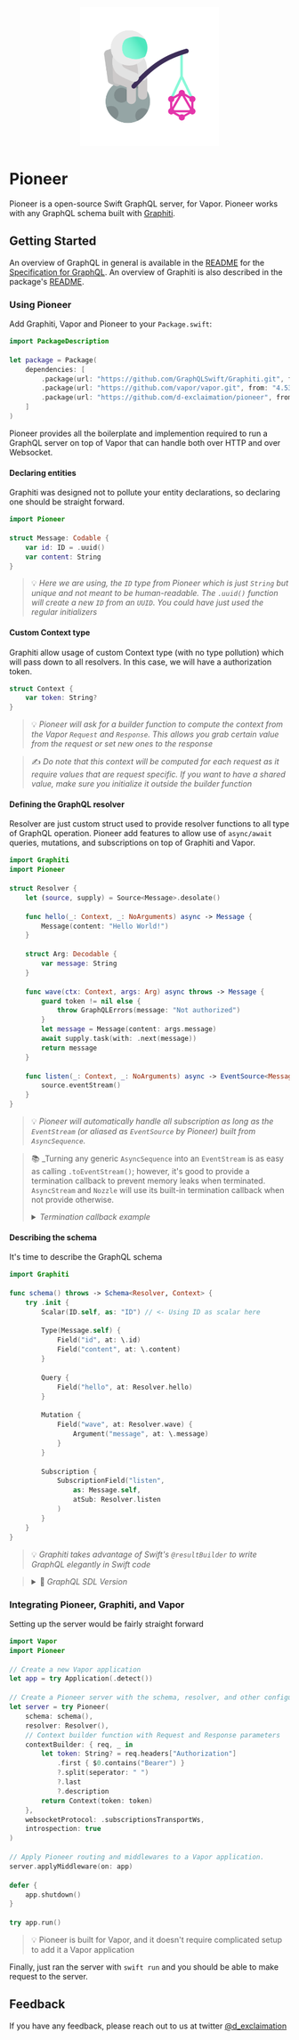 <p align="center">
    <img src="./pioneer.png" width="250" />
</p>

<p align="center"> 
    <h1>Pioneer</h1>
</p>

Pioneer is a open-source Swift GraphQL server, for Vapor. Pioneer works with any GraphQL schema built with [Graphiti](https://github.com/GraphQLSwift/Graphiti).

## Getting Started

An overview of GraphQL in general is available in the [README](https://github.com/facebook/graphql/blob/master/README.md) for the [Specification for GraphQL](https://github.com/facebook/graphql). An overview of Graphiti is also described in the package's [README](https://github.com/GraphQLSwift/Graphiti/blob/master/README.md).

### Using Pioneer

Add Graphiti, Vapor and Pioneer to your `Package.swift`:

```swift
import PackageDescription

let package = Package(
    dependencies: [
        .package(url: "https://github.com/GraphQLSwift/Graphiti.git", from: "1.0.0"),
        .package(url: "https://github.com/vapor/vapor.git", from: "4.53.0"),
        .package(url: "https://github.com/d-exclaimation/pioneer", from: "0.1.2")
    ]
)
```

Pioneer provides all the boilerplate and implemention required to run a GraphQL server on top of Vapor that can handle both over HTTP and over Websocket.

#### Declaring entities

Graphiti was designed not to pollute your entity declarations, so declaring one should be straight forward.

```swift
import Pioneer

struct Message: Codable {
    var id: ID = .uuid()
    var content: String 
}

```

> 💡  _Here we are using, the `ID` type from Pioneer which is just `String` but unique and not meant to be human-readable. The `.uuid()` function will create a new `ID` from an `UUID`. You could have just used the regular initializers_


#### Custom Context type

Graphiti allow usage of custom Context type (with no type pollution) which will pass down to all resolvers. In this case, we will have a authorization token.

```swift
struct Context {
    var token: String?
}
```

> 💡  _Pioneer will ask for a builder function to compute the context from the Vapor `Request` and `Response`. This allows you grab certain value from the request or set new ones to the response_

> ✍️ _Do note that this context will be computed for each request as it require values that are request specific. If you want to have a shared value, make sure you initialize it outside the builder function_

#### Defining the GraphQL resolver

Resolver are just custom struct used to provide resolver functions to all type of GraphQL operation. Pioneer add features to allow use of `async/await` queries, mutations, and subscriptions on top of Graphiti and Vapor.

```swift
import Graphiti
import Pioneer

struct Resolver {
    let (source, supply) = Source<Message>.desolate()
    
    func hello(_: Context, _: NoArguments) async -> Message { 
        Message(content: "Hello World!")
    }
    
    struct Arg: Decodable { 
        var message: String 
    }
    
    func wave(ctx: Context, args: Arg) async throws -> Message {
        guard token != nil else {
            throw GraphQLErrors(message: "Not authorized")
        }
        let message = Message(content: args.message)
        await supply.task(with: .next(message))
        return message
    }

    func listen(_: Context, _: NoArguments) async -> EventSource<Message> {
        source.eventStream()
    }
}
```

> 💡 _Pioneer will automatically handle all subscription as long as the `EventStream` (or aliased as `EventSource` by Pioneer) built from `AsyncSequence`._

<blockquote>

📚 _Turning any generic `AsyncSequence` into an `EventStream` is as easy as calling `.toEventStream()`; however, it's good to provide a termination callback to prevent memory leaks when terminated. `AsyncStream` and `Nozzle` will use its built-in termination callback when not provide otherwise.

<details>
<summary><i>Termination callback example</i></summary>

```swift
let stream = MyAsyncSequence<Message>(...)

stream.toEventStream(
    // Require here as it cannot access `AsyncStream.Continuation.onTermination`
    onTermination: {
        // deallocate resources
    }
)

let stream = AsyncStream<Message> { continuation in 
    // By default will use this termination callback, no need for another callback
    continuation.onTermination = { @Sendable _ in 
        // deallocate resource
    }
}

let nozzle = Nozzle<Int>(...)

// By default will use this termination callback, no need for another callback
nozzle.onTermination { 
    // deallocate resource
}
```

</details>
</blockquote>


#### Describing the schema

It's time to describe the GraphQL schema

```swift
import Graphiti

func schema() throws -> Schema<Resolver, Context> {
    try .init {
        Scalar(ID.self, as: "ID") // <- Using ID as scalar here
        
        Type(Message.self) {
            Field("id", at: \.id)
            Field("content", at: \.content)
        }

        Query {
            Field("hello", at: Resolver.hello)
        }

        Mutation {
            Field("wave", at: Resolver.wave) {
                Argument("message", at: \.message)
            }
        }

        Subscription {
            SubscriptionField("listen", 
                as: Message.self, 
                atSub: Resolver.listen
            )
        } 
    }
}
```

> 💡 _Graphiti takes advantage of Swift's `@resultBuilder` to write GraphQL elegantly in Swift code_

<blockquote>
<details>
<summary>🍇 <i>GraphQL SDL Version</i></summary>

```graphql
type Messsage {
    id: ID!
    content: String!
}

type Query {
    hello: String!
}

type Mutation {
    wave(message: String!): Message!
}

type Subscription {
    listen: Message!
}

schema {
    query: Query,
    mutation: Mutation,
    subscription: Subscription
}
```

</details>
</blockquote>

### Integrating Pioneer, Graphiti, and Vapor

Setting up the server would be fairly straight forward

```swift
import Vapor
import Pioneer

// Create a new Vapor application
let app = try Application(.detect())

// Create a Pioneer server with the schema, resolver, and other configurations
let server = try Pioneer(
    schema: schema(), 
    resolver: Resolver(),
    // Context builder function with Request and Response parameters
    contextBuilder: { req, _ in 
        let token: String? = req.headers["Authorization"]
            .first { $0.contains("Bearer") }
            ?.split(seperator: " ")
            ?.last
            ?.description
        return Context(token: token)
    },
    websocketProtocol: .subscriptionsTransportWs, 
    introspection: true	
)

// Apply Pioneer routing and middlewares to a Vapor application.
server.applyMiddleware(on: app)

defer { 
    app.shutdown() 
}

try app.run()
```

> 💡 Pioneer is built for Vapor, and it doesn't require complicated setup to add it a Vapor application

Finally, just ran the server with `swift run` and you should be able to make request to the server.

## Feedback

If you have any feedback, please reach out to us at twitter [@d_exclaimation](https://www.twitter.com/d_exclaimation)
